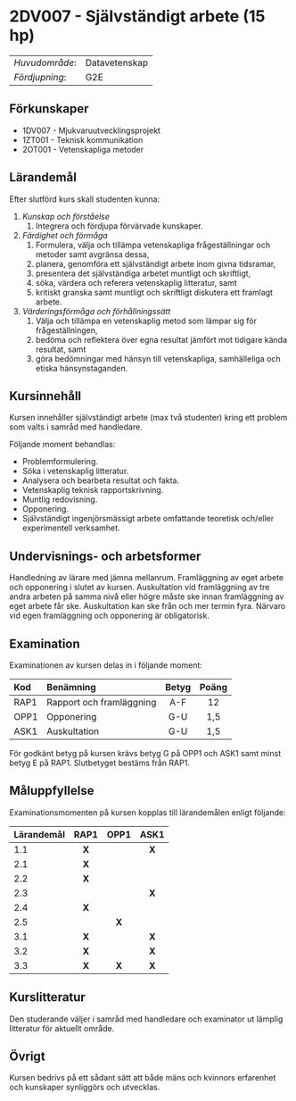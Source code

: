 # 2DV007 - Självständigt arbete (15 hp)

|     |     |
| --- | --- | 
| *Huvudområde*: | Datavetenskap | 
| *Fördjupning*: | G2E | 

## Förkunskaper

- 1DV007 - Mjukvaruutvecklingsprojekt
- 1ZT001 - Teknisk kommunikation
- 2OT001 - Vetenskapliga metoder

## Lärandemål

Efter slutförd kurs skall studenten kunna:

1. *Kunskap och förståelse*
    1. Integrera och fördjupa förvärvade kunskaper.
2. *Färdighet och förmåga*
    1. Formulera, välja och tillämpa vetenskapliga frågeställningar och metoder samt avgränsa dessa,
    2. planera, genomföra ett självständigt arbete inom givna tidsramar,
    3. presentera det självständiga arbetet muntligt och skriftligt,
    4. söka, värdera och referera vetenskaplig litteratur, samt
    5. kritiskt granska samt muntligt och skriftligt diskutera ett framlagt arbete.
3. *Värderingsförmåga och förhållningssätt*
    1. Välja och tillämpa en vetenskaplig metod som lämpar sig för frågeställningen,
    2. bedöma och reflektera över egna resultat jämfört mot tidigare kända resultat, samt
    3. göra bedömningar med hänsyn till vetenskapliga, samhälleliga och etiska hänsynstaganden.

## Kursinnehåll

Kursen innehåller självständigt arbete (max två studenter)  kring ett problem som valts i samråd med handledare. 

Följande moment behandlas:

- Problemformulering.
- Söka i vetenskaplig litteratur.
- Analysera och bearbeta resultat och fakta.
- Vetenskaplig teknisk rapportskrivning.
- Muntlig redovisning.
- Opponering.
- Självständigt ingenjörsmässigt arbete omfattande teoretisk och/eller experimentell verksamhet.

## Undervisnings- och arbetsformer

Handledning av lärare med jämna mellanrum. Framläggning av eget arbete och opponering i slutet av kursen. Auskultation vid framläggning av tre andra arbeten på samma nivå eller högre måste ske innan framläggning av eget arbete får ske. Auskultation kan ske från och mer termin fyra. Närvaro vid egen framläggning och opponering är obligatorisk.

## Examination

Examinationen av kursen delas in i följande moment:

| Kod  | Benämning                | Betyg | Poäng |  
| :--- | :--------------------    | :---: | :---: |  
| RAP1 | Rapport och framläggning | A-F   | 12    |  
| OPP1 | Opponering               | G-U   | 1,5   |  
| ASK1 | Auskultation             | G-U   | 1,5   |  

För godkänt betyg på kursen krävs betyg G på OPP1 och ASK1 samt minst betyg E på RAP1. Slutbetyget bestäms från RAP1.

## Måluppfyllelse

Examinationsmomenten på kursen kopplas till lärandemålen enligt följande:

| Lärandemål | RAP1  | OPP1  | ASK1  |
| :--------- | :---: | :---: | :---: |
| 1.1        | **X** |       | **X** |
| 2.1        | **X** |       |       |
| 2.2        | **X** |       |       |
| 2.3        |       |       | **X** |
| 2.4        | **X** |       |       |
| 2.5        |       | **X** |       |
| 3.1        | **X** |       | **X** |
| 3.2        | **X** |       | **X** |
| 3.3        | **X** | **X** | **X** |

## Kurslitteratur

Den studerande väljer i samråd med handledare och examinator ut lämplig litteratur för aktuellt område.

## Övrigt

Kursen bedrivs på ett sådant sätt att både mäns och kvinnors erfarenhet och kunskaper synliggörs och utvecklas.

